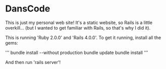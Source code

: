 DansCode
====

This is just my personal web site! It's a static website, so Rails is a little overkill... (but I wanted to get familiar with Rails, so that's why I did it).

This is running 'Ruby 2.0.0' and 'Rails 4.0.0'. To get it running, install all the gems:

'''
bundle install --without production
bundle update
bundle install
'''

And then run 'rails server'!
 
